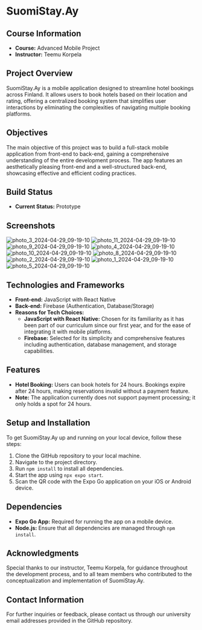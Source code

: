 # SuomiStay.Ay

## Course Information
- **Course:** Advanced Mobile Project
- **Instructor:** Teemu Korpela

## Project Overview
SuomiStay.Ay is a mobile application designed to streamline hotel bookings across Finland. It allows users to book hotels based on their location and rating, offering a centralized booking system that simplifies user interactions by eliminating the complexities of navigating multiple booking platforms.

## Objectives
The main objective of this project was to build a full-stack mobile application from front-end to back-end, gaining a comprehensive understanding of the entire development process. The app features an aesthetically pleasing front-end and a well-structured back-end, showcasing effective and efficient coding practices.

## Build Status
- **Current Status:** Prototype

## Screenshots

![photo_3_2024-04-29_09-19-10](https://github.com/Mobile-Dev-Project/Mobile-App/assets/55021782/fa1a9d99-f7aa-488a-a833-fba3bfada2f6)
![photo_11_2024-04-29_09-19-10](https://github.com/Mobile-Dev-Project/Mobile-App/assets/55021782/9f28f5fc-9a6f-4b6b-acc7-0800827f6e2d)
![photo_9_2024-04-29_09-19-10](https://github.com/Mobile-Dev-Project/Mobile-App/assets/55021782/2ff61a2a-45f6-4a59-83ea-641ff6d86ec6)
![photo_4_2024-04-29_09-19-10](https://github.com/Mobile-Dev-Project/Mobile-App/assets/55021782/908798c0-9469-4534-96ec-13d807ad4d44)
![photo_10_2024-04-29_09-19-10](https://github.com/Mobile-Dev-Project/Mobile-App/assets/55021782/0885006c-28b7-43cb-b279-4e3bb0b9f7f0)
![photo_8_2024-04-29_09-19-10](https://github.com/Mobile-Dev-Project/Mobile-App/assets/55021782/0357e392-c709-4f80-8d80-c3a82bffb170)
![photo_2_2024-04-29_09-19-10](https://github.com/Mobile-Dev-Project/Mobile-App/assets/55021782/d014eaba-eeb5-4b56-be22-dc3d2a12c0bc)
![photo_1_2024-04-29_09-19-10](https://github.com/Mobile-Dev-Project/Mobile-App/assets/55021782/6e1aeb8f-20f7-4be5-a165-1146d9b0e728)
![photo_5_2024-04-29_09-19-10](https://github.com/Mobile-Dev-Project/Mobile-App/assets/55021782/baa91375-2042-4e3d-b62d-d05fd6513b46)


## Technologies and Frameworks
- **Front-end:** JavaScript with React Native
- **Back-end:** Firebase (Authentication, Database/Storage)
- **Reasons for Tech Choices:**
  - **JavaScript with React Native:** Chosen for its familiarity as it has been part of our curriculum since our first year, and for the ease of integrating it with mobile platforms.
  - **Firebase:** Selected for its simplicity and comprehensive features including authentication, database management, and storage capabilities.

## Features
- **Hotel Booking:** Users can book hotels for 24 hours. Bookings expire after 24 hours, making reservations invalid without a payment feature.
- **Note:** The application currently does not support payment processing; it only holds a spot for 24 hours.

## Setup and Installation
To get SuomiStay.Ay up and running on your local device, follow these steps:
1. Clone the GitHub repository to your local machine.
2. Navigate to the project directory.
3. Run `npm install` to install all dependencies.
4. Start the app using `npx expo start`.
5. Scan the QR code with the Expo Go application on your iOS or Android device.

## Dependencies
- **Expo Go App:** Required for running the app on a mobile device.
- **Node.js:** Ensure that all dependencies are managed through `npm install`.

## Acknowledgments
Special thanks to our instructor, Teemu Korpela, for guidance throughout the development process, and to all team members who contributed to the conceptualization and implementation of SuomiStay.Ay.

## Contact Information
For further inquiries or feedback, please contact us through our university email addresses provided in the GitHub repository.
